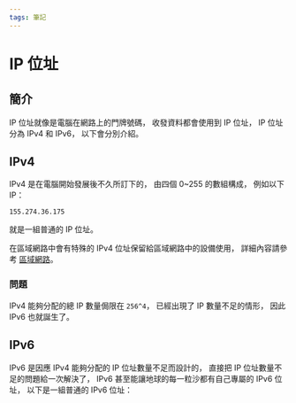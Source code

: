 ```yaml
---
tags: 筆記
---
```


# IP 位址

## 簡介

IP 位址就像是電腦在網路上的門牌號碼，
收發資料都會使用到 IP 位址，
IP 位址分為 IPv4 和 IPv6，
以下會分別介紹。  

## IPv4

IPv4 是在電腦開始發展後不久所訂下的，
由四個 0~255 的數組構成，
例如以下 IP：  

`155.274.36.175`

就是一組普通的 IP 位址。  

在區域網路中會有特殊的 IPv4 位址保留給區域網路中的設備使用，
詳細內容請參考 [區域網路](區域網路.md)。  

### 問題

IPv4 能夠分配的總 IP 數量侷限在 `256^4`，
已經出現了 IP 數量不足的情形，
因此 IPv6 也就誕生了。  

## IPv6

IPv6 是因應 IPv4 能夠分配的 IP 位址數量不足而設計的，
直接把 IP 位址數量不足的問題給一次解決了，
IPv6 甚至能讓地球的每一粒沙都有自己專屬的 IPv6 位址，
以下是一組普通的 IPv6 位址：

<!-- 未完成 -->